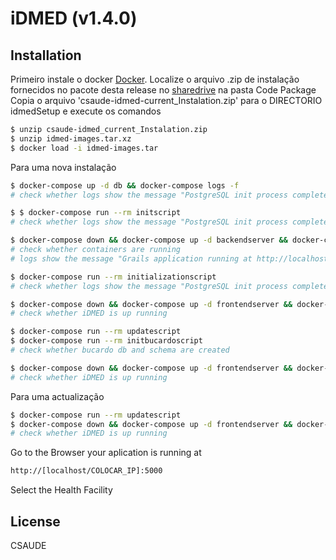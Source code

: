 # iDMED (v1.4.0)
## Installation

Primeiro instale o docker [Docker](https://docs.docker.com/get-started/.).
Localize o arquivo .zip de instalação fornecidos no pacote desta release no [sharedrive]( https://drive.google.com/drive/folders/1moEGeZISjc7xRH80TLxYwWhbtIVD9-Yv) na pasta Code Package
Copia o arquivo 'csaude-idmed-current_Instalation.zip' para o DIRECTORIO idmedSetup e execute os comandos

```sh
$ unzip csaude-idmed_current_Instalation.zip
$ unzip idmed-images.tar.xz
$ docker load -i idmed-images.tar
```

Para uma nova instalação

```sh
$ docker-compose up -d db && docker-compose logs -f
# check whether logs show the message "PostgreSQL init process complete; ready for start up."

$ $ docker-compose run --rm initscript
# check whether logs show the message "PostgreSQL init process complete; ready for start up."

$ docker-compose down && docker-compose up -d backendserver && docker-compose logs -f
# check whether containers are running
# logs show the message "Grails application running at http://localhost:8884 in environment: production"

$ docker-compose run --rm initializationscript
# check whether logs show the message "PostgreSQL init process complete; ready for start up."

$ docker-compose down && docker-compose up -d frontendserver && docker-compose logs -f
# check whether iDMED is up running

$ docker-compose run --rm updatescript
$ docker-compose run --rm initbucardoscript
# check whether bucardo db and schema are created

$ docker-compose down && docker-compose up -d frontendserver && docker-compose logs -f
# check whether iDMED is up running
```

Para uma actualização
```sh
$ docker-compose run --rm updatescript
$ docker-compose down && docker-compose up -d frontendserver && docker-compose logs -f
# check whether iDMED is up running
```

Go to the Browser your aplication is running at
```sh
http://[localhost/COLOCAR_IP]:5000
```
Select the Health Facility

## License
CSAUDE
